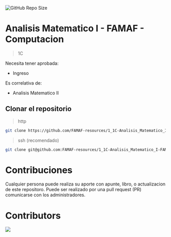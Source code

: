 ![GitHub Repo Size](https://img.shields.io/github/repo-size/FAMAF-resources/1_1C-Analisis_Matematico_I-FAMAF)

# Analisis Matematico I - FAMAF - Computacion

> 1C

Necesita tener aprobada:

- Ingreso

Es correlativa de:

- Analisis Matematico II

## Clonar el repositorio

> http

```bash
git clone https://github.com/FAMAF-resources/1_1C-Analisis_Matematico_I-FAMAF.git
```

> ssh (recomendado)

```bash
git clone git@github.com:FAMAF-resources/1_1C-Analisis_Matematico_I-FAMAF.git
```

# Contribuciones

Cualquier persona puede realiza su aporte con apunte, libro, o actualizacion de este repositoro. Puede ser realizado por una pull request (PR) comunicarse con los administradores.

# Contributors
<a href="https://github.com/FAMAF-resources/1_1C-Analisis_Matematico_I-FAMAF/graphs/contributors">
  <img src="https://contrib.rocks/image?repo=FAMAF-resources/1_1C-Analisis_Matematico_I-FAMAF"/>
</a>
